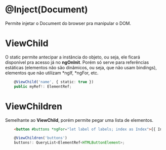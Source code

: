 # @Inject(Document)

Permite injetar o Document do browser pra manipular o DOM.

# ViewChild

O static permite antecipar a instância do objeto, ou seja, ele ficará disponível pra acesso já no **ngOnInit**. Porém só serve para referências estáticas (elementos não  são dinâmicos, ou seja, que não usam bindings), elementos que não utilizam *ngIf, *ngFor, etc. 

```ts
    @ViewChild('name', { static: true })
    public myRef!: ElementRef;
```

# ViewChildren

Semelhante ao **ViewChild**, porém permite pegar uma lista de elementos.

```html
    <button #buttons *ngFor="let label of labels; index as Index">{{ Index }}</button>
```

```ts
    @ViewChildren('buttons')
    buttons!: QueryList<ElementRef<HTMLButtonElement>;
```